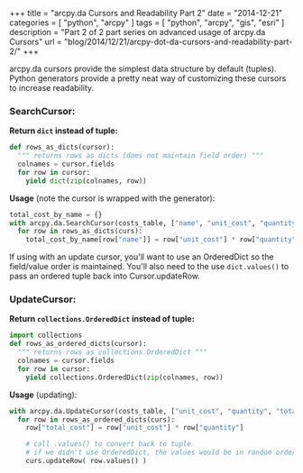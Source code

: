 +++
title = "arcpy.da Cursors and Readability Part 2"
date = "2014-12-21"
categories = [
  "python",
  "arcpy"
]
tags = [
  "python",
  "arcpy",
  "gis",
  "esri"
]
description = "Part 2 of 2 part series on advanced usage of arcpy.da Cursors"
url = "blog/2014/12/21/arcpy-dot-da-cursors-and-readability-part-2/"
+++

arcpy.da cursors provide the simplest data structure by default (tuples).  Python generators provide a pretty neat way of customizing these cursors to increase readability.

### SearchCursor:

__Return ```dict``` instead of tuple:__  

```python
def rows_as_dicts(cursor):
  """ returns rows as dicts (does not maintain field order) """
  colnames = cursor.fields
  for row in cursor:
    yield dict(zip(colnames, row))
```

__Usage__ (note the cursor is wrapped with the generator):  

```python
total_cost_by_name = {}
with arcpy.da.SearchCursor(costs_table, ["name", "unit_cost", "quantity"]) as curs:
  for row in rows_as_dicts(curs):
    total_cost_by_name[row["name"]] = row["unit_cost"] * row["quantity"]
```

If using with an update cursor, you'll want to use an OrderedDict so the field/value order is maintained.  You'll also need to the use ```dict.values()``` to pass an ordered tuple back into Cursor.updateRow.

### UpdateCursor:

__Return ```collections.OrderedDict``` instead of tuple:__  

```python
import collections
def rows_as_ordered_dicts(cursor):
  """ returns rows as collections.OrderedDict """
  colnames = cursor.fields
  for row in cursor:
    yield collections.OrderedDict(zip(colnames, row))
```

__Usage__ (updating):  

```python
with arcpy.da.UpdateCursor(costs_table, ["unit_cost", "quantity", "total_cost"]) as curs:
  for row in rows_as_ordered_dicts(curs):
    row["total_cost"] = row["unit_cost"] * row["quantity"]

    # call .values() to convert back to tuple
    # if we didn't use OrderedDict, the values would be in random order.
    curs.updateRow( row.values() )
```
